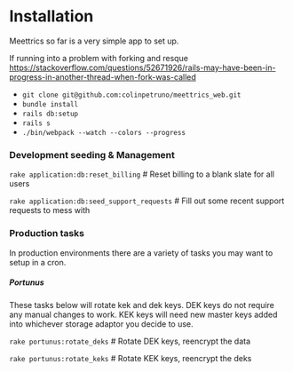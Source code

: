 # Installation

Meettrics so far is a very simple app to set up.

If running into a problem with forking and resque
https://stackoverflow.com/questions/52671926/rails-may-have-been-in-progress-in-another-thread-when-fork-was-called

* `git clone git@github.com:colinpetruno/meettrics_web.git`
* `bundle install`
* `rails db:setup`
* `rails s`
* `./bin/webpack --watch --colors --progress`

### Development seeding & Management

`rake application:db:reset_billing`          # Reset billing to a blank slate for all users

`rake application:db:seed_support_requests`  # Fill out some recent support requests to mess with

### Production tasks

In production environments there are a variety of tasks you may want to setup
in a cron.

##### Portunus
These tasks below will rotate kek and dek keys. DEK keys do not require any
manual changes to work. KEK keys will need new master keys added into 
whichever storage adaptor you decide to use. 

`rake portunus:rotate_deks`                # Rotate DEK keys, reencrypt the data

`rake portunus:rotate_keks`                # Rotate KEK keys, reencrypt the deks
